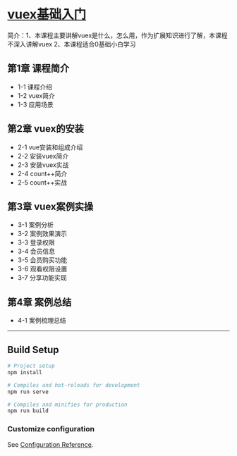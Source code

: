 # [vuex基础入门](https://www.imooc.com/learn/1157)
简介：1、本课程主要讲解vuex是什么，怎么用，作为扩展知识进行了解，本课程不深入讲解vuex 2、本课程适合0基础小白学习

## 第1章 课程简介
- 1-1 课程介绍
- 1-2 vuex简介
- 1-3 应用场景

## 第2章 vuex的安装
- 2-1 vue安装和组成介绍
- 2-2 安装vuex简介
- 2-3 安装vuex实战
- 2-4 count++简介
- 2-5 count++实战

## 第3章 vuex案例实操
- 3-1 案例分析
- 3-2 案例效果演示
- 3-3 登录权限
- 3-4 会员信息
- 3-5 会员购买功能
- 3-6 观看权限设置
- 3-7 分享功能实现

## 第4章 案例总结
- 4-1 案例梳理总结
---
## Build Setup
``` bash
# Project setup
npm install

# Compiles and hot-reloads for development
npm run serve

# Compiles and minifies for production
npm run build
```

### Customize configuration
See [Configuration Reference](https://cli.vuejs.org/config/).
